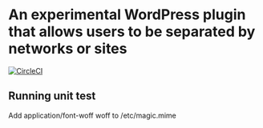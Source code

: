 # An experimental WordPress plugin that allows users to be separated by networks or sites

[![CircleCI](https://circleci.com/gh/thomaslhotta/wp-separate-user-base.svg?style=svg)](https://circleci.com/gh/thomaslhotta/wp-separate-user-base)

## Running unit test

Add application/font-woff woff to /etc/magic.mime
